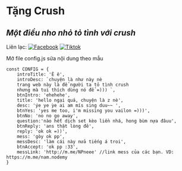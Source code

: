 # Tặng Crush
## _Một điều nho nhỏ tỏ tình với crush_

Liên lạc: 
[![Facebook](https://i.imgur.com/GRqy96ts.jpg)](https://www.facebook.com/nam.nodemy)
[![Tiktok](https://i.imgur.com/Nbfl1E7t.jpg)](https://www.tiktok.com/@manindev)

Mở file config.js sửa nội dung theo mẫu
```
const CONFIG = {
    introTitle: 'Ê ê',
    introDesc: `chuyện là như này nè
    trang web này là để người ta tỏ tình crush
    nhưng mà tui thích dùng nó để =))) `,
    btnIntro: 'ehehehe',
    title: 'hello ngại quá, chuyện là z nè',
    desc: 'ýe ye ỳe ai am mís sing duu~~ ',
    btnYes: 'yes me too, i'm missing you vailon =)))',
    btnNo: 'no no go away',
    question:'nào hết dịch set kèo liền nhá, hong bùm nựa đâuu',
    btnReply: 'ans thật lòng đê',
    reply: 'ok ok =))',
    mess: 'gòy ok pp',
    messDesc: 'làm cái này nửa tiếng á troi',
    btnAccept: 'ok pp :33',
    messLink: 'http://m.me/NPneee' //link mess của các bạn. VD: https://m.me/nam.nodemy
}
```


